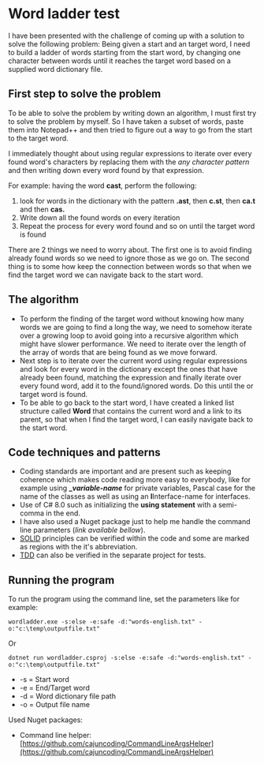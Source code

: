 

# Word ladder test
I have been presented with the challenge of coming up with a solution to solve the following problem: Being given a start and an target word, I need to build a ladder of words starting from the start word, by changing one character between words until it reaches the target word based on a supplied word dictionary file. 

## First step to solve the problem
To be able to solve the problem by writing down an algorithm, I must first try to solve the problem by myself. So I have taken a subset of words, paste them into Notepad++ and then tried to figure out a way to go from the start to the target word.

I immediately thought about using regular expressions to iterate over every found word's characters by replacing them with the *any character pattern* and then writing down every word found by that expression.

For example: 
having the word **cast**, perform the following:

 1. look for words in the dictionary with the pattern **.ast**, then **c.st**, then **ca.t** and then **cas.**
 2. Write down all the found words on every iteration
 3. Repeat the process for every word found and so on until the target word is found

There are 2 things we need to worry about. The first one is to avoid finding already found words so we need to ignore those as we go on. The second thing is to some how keep the connection between words so that when we find the target word we can navigate back to the start word.

## The algorithm

 - To perform the finding of the target word without knowing how many words we are going to find a long the way, we need to somehow iterate over a growing loop to avoid going into a recursive algorithm which might have slower performance. We need to iterate over the length of the array of words that are being found as we move forward.
 - Next step is to iterate over the current word using regular expressions and look for every word in the dictionary except the ones that have already been found, matching the expression and finally iterate over every found word, add it to the found/ignored words. Do this until the or target word is found.
 - To be able to go back to the start word, I have created a linked list structure called **Word** that contains the current word and a link to its parent, so that when I find the target word, I can easily navigate back to the start word.

## Code techniques and patterns

 - Coding standards are important and are present such as keeping coherence which makes code reading more easy to everybody, like for example using **_*variable-name*** for private variables, Pascal case for the name of the classes as well as using an **I**Interface-name for interfaces.
 -  Use of C# 8.0 such as initializing the **using statement** with a semi-comma in the end.
 - I have also used a Nuget package just to help me handle the command line parameters (*link available bellow*). 
 - [SOLID](https://en.wikipedia.org/wiki/SOLID) principles can be verified within the code and some are marked as regions with the it's abbreviation.
 - [TDD](https://en.wikipedia.org/wiki/Test-driven_development#:~:text=Test-driven%20development%20%28TDD%29,software%20against%20all%20test%20cases.) can also be verified in the separate project for tests.

## Running the program
To run the program using the command line, set the parameters like for example:

    wordladder.exe -s:else -e:safe -d:"words-english.txt" -o:"c:\temp\outputfile.txt"
Or

    dotnet run wordladder.csproj -s:else -e:safe -d:"words-english.txt" -o:"c:\temp\outputfile.txt"
    
- -s = Start word
- -e = End/Target word
- -d = Word dictionary file path
- -o = Output file name

Used Nuget packages:
 - Command line helper: [https://github.com/cajuncoding/CommandLineArgsHelper](https://github.com/cajuncoding/CommandLineArgsHelper)
